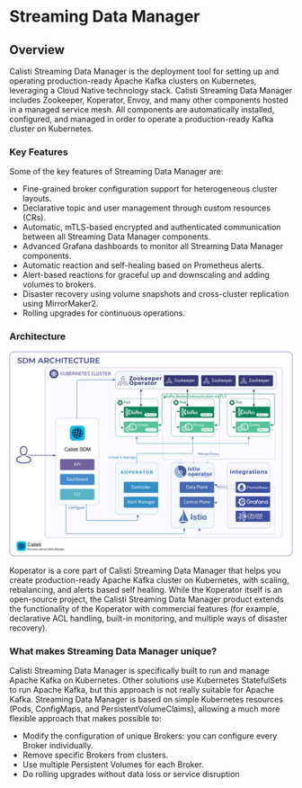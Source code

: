 # Streaming Data Manager

## Overview

Calisti Streaming Data Manager is the deployment tool for setting up and operating production-ready Apache Kafka clusters on Kubernetes, leveraging a Cloud Native technology stack. Calisti Streaming Data Manager includes Zookeeper, Koperator, Envoy, and many other components hosted in a managed service mesh. All components are automatically installed, configured, and managed in order to operate a production-ready Kafka cluster on Kubernetes.

### Key Features

Some of the key features of Streaming Data Manager are:

- Fine-grained broker configuration support for heterogeneous cluster layouts.
- Declarative topic and user management through custom resources (CRs).
- Automatic, mTLS-based encrypted and authenticated communication between all Streaming Data Manager components.
- Advanced Grafana dashboards to monitor all Streaming Data Manager components.
- Automatic reaction and self-healing based on Prometheus alerts.
- Alert-based reactions for graceful up and downscaling and adding volumes to brokers.
- Disaster recovery using volume snapshots and cross-cluster replication using MirrorMaker2.
- Rolling upgrades for continuous operations.

### Architecture

![calisti sdm architecture](images/sdm-arch.png)

Koperator is a core part of Calisti Streaming Data Manager that helps you create production-ready Apache Kafka cluster on Kubernetes, with scaling, rebalancing, and alerts based self healing. While the Koperator itself is an open-source project, the Calisti Streaming Data Manager product extends the functionality of the Koperator with commercial features (for example, declarative ACL handling, built-in monitoring, and multiple ways of disaster recovery).

### What makes Streaming Data Manager unique?

Calisti Streaming Data Manager is specifically built to run and manage Apache Kafka on Kubernetes. Other solutions use Kubernetes StatefulSets to run Apache Kafka, but this approach is not really suitable for Apache Kafka. Streaming Data Manager is based on simple Kubernetes resources (Pods, ConfigMaps, and PersistentVolumeClaims), allowing a much more flexible approach that makes possible to:

- Modify the configuration of unique Brokers: you can configure every Broker individually.
- Remove specific Brokers from clusters.
- Use multiple Persistent Volumes for each Broker.
- Do rolling upgrades without data loss or service disruption
